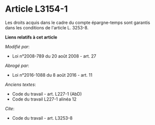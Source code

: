 # Article L3154-1

Les droits acquis dans le cadre du compte épargne-temps sont garantis dans les conditions de l'article L. 3253-8.

**Liens relatifs à cet article**

_Modifié par_:

  - Loi n°2008-789 du 20 août 2008 - art. 27

_Abrogé par_:

  - Loi n°2016-1088 du 8 août 2016 - art. 11

_Anciens textes_:

  - Code du travail - art. L227-1 (AbD)
  - Code du travail L227-1 alinéa 12

_Cite_:

  - Code du travail - art. L3253-8
